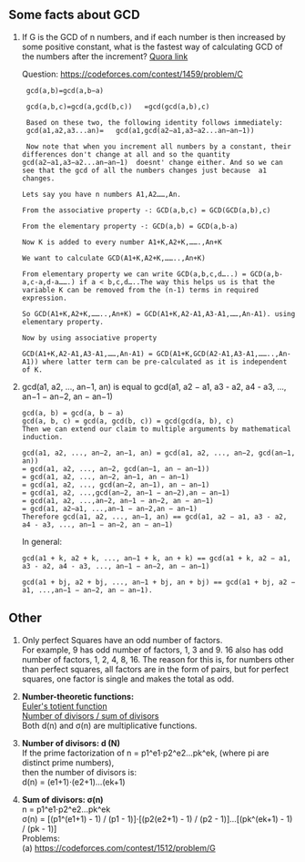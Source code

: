 ## Some facts about GCD

1) If G is the GCD of n numbers, and if each number is then increased by some positive constant, what is the fastest way of calculating GCD of the numbers after the increment?
   [Quora link](https://www.quora.com/If-G-is-the-GCD-of-n-numbers-and-if-each-number-is-then-increased-by-some-positive-constant-what-is-the-fastest-way-of-calculating-GCD-of-the-numbers-after-the-increment)
   
   Question: https://codeforces.com/contest/1459/problem/C
   
   ```
    gcd(a,b)=gcd(a,b−a) 

    gcd(a,b,c)=gcd(a,gcd(b,c))   =gcd(gcd(a,b),c) 

    Based on these two, the following identity follows immediately:
    gcd(a1,a2,a3...an)=   gcd(a1,gcd(a2−a1,a3−a2...an−an−1)) 

    Now note that when you increment all numbers by a constant, their differences don't change at all and so the quantity  gcd(a2−a1,a3−a2...an−an−1)  doesnt' change either. And so we can see that the gcd of all the numbers changes just because  a1  changes.
    ```
    ```
    Lets say you have n numbers A1,A2……,An.
    
    From the associative property -: GCD(a,b,c) = GCD(GCD(a,b),c)

    From the elementary property -: GCD(a,b) = GCD(a,b-a)

    Now K is added to every number A1+K,A2+K,…….,An+K

    We want to calculate GCD(A1+K,A2+K,……..,An+K)

    From elementary property we can write GCD(a,b,c,d…..) = GCD(a,b-a,c-a,d-a…….) if a < b,c,d…..The way this helps us is that the variable K can be removed from the (n-1) terms in required expression.

    So GCD(A1+K,A2+K,……..,An+K) = GCD(A1+K,A2-A1,A3-A1,……,An-A1). using elementary property.

    Now by using associative property

    GCD(A1+K,A2-A1,A3-A1,……,An-A1) = GCD(A1+K,GCD(A2-A1,A3-A1,……..,An-A1)) where latter term can be pre-calculated as it is independent of K.
    ```
    
2) gcd(a1, a2, ..., an−1, an) is equal to gcd(a1, a2 − a1, a3 - a2, a4 - a3, ..., an−1 − an−2, an − an−1)
   ```
   gcd(a, b) = gcd(a, b − a)
   gcd(a, b, c) = gcd(a, gcd(b, c)) = gcd(gcd(a, b), c)
   Then we can extend our claim to multiple arguments by mathematical induction.

   gcd(a1, a2, ..., an−2, an−1, an) = gcd(a1, a2, ..., an−2, gcd(an−1, an))
   = gcd(a1, a2, ..., an−2, gcd(an−1, an − an−1))
   = gcd(a1, a2, ..., an−2, an−1, an − an−1)
   = gcd(a1, a2, ..., gcd(an−2, an−1), an − an−1)
   = gcd(a1, a2, ...,gcd(an−2, an−1 − an−2),an − an−1)
   = gcd(a1, a2, ...,an−2, an−1 − an−2, an − an−1)
   = gcd(a1, a2−a1, ...,an−1 − an−2,an − an−1)
   Therefore gcd(a1, a2, ..., an−1, an) == gcd(a1, a2 − a1, a3 - a2, a4 - a3, ..., an−1 − an−2, an − an−1)
   ```
   In general:
   ```
   gcd(a1 + k, a2 + k, ..., an−1 + k, an + k) == gcd(a1 + k, a2 − a1, a3 - a2, a4 - a3, ..., an−1 − an−2, an − an−1)

   gcd(a1 + bj, a2 + bj, ..., an−1 + bj, an + bj) == gcd(a1 + bj, a2 − a1, ...,an−1 − an−2, an − an−1).
   ```
   
## Other

1) Only perfect Squares have an odd number of factors.\
   For example, 9 has odd number of factors, 1, 3 and 9. 16 also has odd number of factors, 1, 2, 4, 8, 16. The reason for this is, for numbers other than perfect    squares, all factors are in the form of pairs, but for perfect squares, one factor is single and makes the total as odd.

2) **Number-theoretic functions:** \
   [Euler's totient function](https://cp-algorithms.com/algebra/phi-function.html) \
   [Number of divisors / sum of divisors](https://cp-algorithms.com/algebra/divisors.html) \
   Both d(n) and σ(n) are multiplicative functions.
   
3) **Number of divisors: d (N)** \
   If the prime factorization of n = p1^e1⋅p2^e2...pk^ek, (where pi are distinct prime numbers), \
   then the number of divisors is: \
   d(n) = (e1+1)⋅(e2+1)...(ek+1)
4) **Sum of divisors: σ(n)** \
   n = p1^e1⋅p2^e2...pk^ek \
   σ(n) = [(p1^(e1+1) - 1) / (p1 - 1)]⋅[(p2(e2+1) - 1) / (p2 - 1)]...[(pk^(ek+1) - 1) / (pk - 1)] \
   Problems: \
   (a) https://codeforces.com/contest/1512/problem/G
